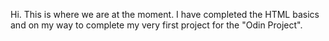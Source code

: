 Hi. This is where we are at the moment. I have completed the HTML basics and on my way to complete my very first project for the "Odin Project".
